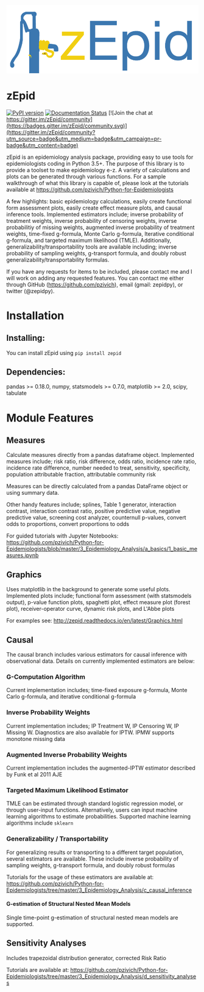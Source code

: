 ![zepid](docs/images/zepid_logo.png)
# zEpid

[![PyPI version](https://badge.fury.io/py/zepid.svg)](https://badge.fury.io/py/zepid)
[![Documentation Status](https://readthedocs.org/projects/zepid/badge/?version=latest)](https://zepid.readthedocs.io/en/latest/?badge=latest)
[![Join the chat at https://gitter.im/zEpid/community](https://badges.gitter.im/zEpid/community.svg)](https://gitter.im/zEpid/community?utm_source=badge&utm_medium=badge&utm_campaign=pr-badge&utm_content=badge)

zEpid is an epidemiology analysis package, providing easy to use tools for epidemiologists coding in Python 3.5+. The 
purpose of this library is to provide a toolset to make epidemiology e-z. A variety of calculations and plots can be 
generated through various functions. For a sample walkthrough of what this library is capable of, please look at the 
tutorials available at https://github.com/pzivich/Python-for-Epidemiologists

A few highlights: basic epidemiology calculations, easily create functional form assessment plots, 
easily create effect measure plots, and causal inference tools. Implemented estimators include; inverse 
probability of treatment weights, inverse probability of censoring weights, inverse probabilitiy of missing weights, 
augmented inverse probability of treatment weights, time-fixed g-formula, Monte Carlo g-formula, Iterative conditional 
g-formula, and targeted maximum likelihood (TMLE). Additionally, generalizability/transportability tools are available 
including; inverse probability of sampling weights, g-transport formula, and doubly robust 
generalizability/transportability formulas.

If you have any requests for items to be included, please contact me and I will work on adding any requested features. 
You can contact me either through GitHub (https://github.com/pzivich), email (gmail: zepidpy), or twitter (@zepidpy).

# Installation

## Installing:
You can install zEpid using `pip install zepid`

## Dependencies:
pandas >= 0.18.0, numpy, statsmodels >= 0.7.0, matplotlib >= 2.0, scipy, tabulate

# Module Features

## Measures
Calculate measures directly from a pandas dataframe object. Implemented measures include; risk ratio, risk difference, 
odds ratio, incidence rate ratio, incidence rate difference, number needed to treat, sensitivity, specificity, 
population attributable fraction, attributable community risk

Measures can be directly calculated from a pandas DataFrame object or using summary data.

Other handy features include; splines, Table 1 generator, interaction contrast, interaction contrast ratio, positive 
predictive value, negative predictive value, screening cost analyzer, counternull p-values, convert odds to 
proportions, convert proportions to odds

For guided tutorials with Jupyter Notebooks:
https://github.com/pzivich/Python-for-Epidemiologists/blob/master/3_Epidemiology_Analysis/a_basics/1_basic_measures.ipynb

## Graphics
Uses matplotlib in the background to generate some useful plots. Implemented plots include; functional form assessment 
(with statsmodels output), p-value function plots, spaghetti plot, effect measure plot (forest plot), receiver-operator 
curve, dynamic risk plots, and L'Abbe plots

For examples see:
http://zepid.readthedocs.io/en/latest/Graphics.html

## Causal
The causal branch includes various estimators for causal inference with observational data. Details on currently 
implemented estimators are below:

### G-Computation Algorithm
Current implementation includes; time-fixed exposure g-formula, Monte Carlo g-formula, and iterative conditional 
g-formula

### Inverse Probability Weights 
Current implementation includes; IP Treatment W, IP Censoring W, IP Missing W. Diagnostics are also available for IPTW. 
IPMW supports monotone missing data

### Augmented Inverse Probability Weights
Current implementation includes the augmented-IPTW estimator described by Funk et al 2011 AJE

### Targeted Maximum Likelihood Estimator
TMLE can be estimated through standard logistic regression model, or through user-input functions. Alternatively, users 
can input machine learning algorithms to estimate probabilities. Supported machine learning algorithms include `sklearn`

### Generalizability / Transportability
For generalizing results or transporting to a different target population, several estimators are available. These 
include inverse probability of sampling weights, g-transport formula, and doubly robust formulas

Tutorials for the usage of these estimators are available at:
https://github.com/pzivich/Python-for-Epidemiologists/tree/master/3_Epidemiology_Analysis/c_causal_inference

#### G-estimation of Structural Nested Mean Models
Single time-point g-estimation of structural nested mean models are supported.

## Sensitivity Analyses
Includes trapezoidal distribution generator, corrected Risk Ratio

Tutorials are available at:
https://github.com/pzivich/Python-for-Epidemiologists/tree/master/3_Epidemiology_Analysis/d_sensitivity_analyses
